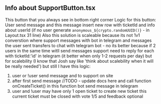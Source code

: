 ## Info about SupportButton.tsx

This button that you always see in bottom right corner
Logic for this button:
User send message and this message insert new row with ticketId and info about userId
(if no user generate `anonymous_${crypto.randomUUID()}` - in Layout.tsx 31 line)
Also this solution is scaleable because its not 1v1 converstion where support messages with bot in telegram and messages the user sent
transfers to chat with telegram bot - no its better because if 2 users in the same time witll send messages support need to reply for each
with ticketId:'id' in telegram (it better when only 1-2 requests per day) but for scalebility
(I know that Josh say like 'think about scalebility when it will be really needed') but still I have this logic:

1. user or !user send message and to support on site
2. after first send message
   //TODO - update docs here
   and call function onCreateTicket() in this function bot send message in telegram
3. user and !user may have only 1 open ticket to create new ticket
   this current ticket must be closed with vote 1/5 and feedback optional
